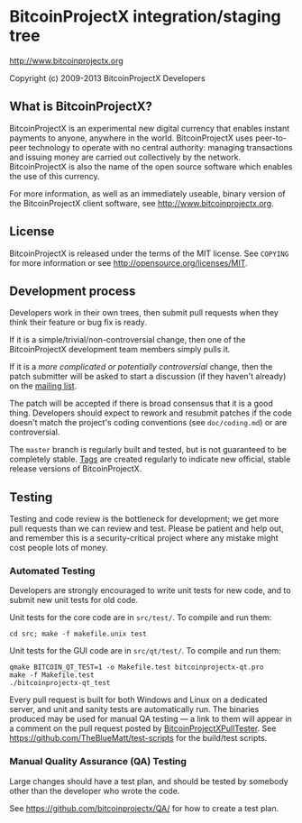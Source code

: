 BitcoinProjectX integration/staging tree
================================

http://www.bitcoinprojectx.org

Copyright (c) 2009-2013 BitcoinProjectX Developers

What is BitcoinProjectX?
----------------

BitcoinProjectX is an experimental new digital currency that enables instant payments to
anyone, anywhere in the world. BitcoinProjectX uses peer-to-peer technology to operate
with no central authority: managing transactions and issuing money are carried
out collectively by the network. BitcoinProjectX is also the name of the open source
software which enables the use of this currency.

For more information, as well as an immediately useable, binary version of
the BitcoinProjectX client software, see http://www.bitcoinprojectx.org.

License
-------

BitcoinProjectX is released under the terms of the MIT license. See `COPYING` for more
information or see http://opensource.org/licenses/MIT.

Development process
-------------------

Developers work in their own trees, then submit pull requests when they think
their feature or bug fix is ready.

If it is a simple/trivial/non-controversial change, then one of the BitcoinProjectX
development team members simply pulls it.

If it is a *more complicated or potentially controversial* change, then the patch
submitter will be asked to start a discussion (if they haven't already) on the
[mailing list](http://sourceforge.net/mailarchive/forum.php?forum_name=bitcoinprojectx-development).

The patch will be accepted if there is broad consensus that it is a good thing.
Developers should expect to rework and resubmit patches if the code doesn't
match the project's coding conventions (see `doc/coding.md`) or are
controversial.

The `master` branch is regularly built and tested, but is not guaranteed to be
completely stable. [Tags](https://github.com/bitcoinprojectx/bitcoinprojectx/tags) are created
regularly to indicate new official, stable release versions of BitcoinProjectX.

Testing
-------

Testing and code review is the bottleneck for development; we get more pull
requests than we can review and test. Please be patient and help out, and
remember this is a security-critical project where any mistake might cost people
lots of money.

### Automated Testing

Developers are strongly encouraged to write unit tests for new code, and to
submit new unit tests for old code.

Unit tests for the core code are in `src/test/`. To compile and run them:

    cd src; make -f makefile.unix test

Unit tests for the GUI code are in `src/qt/test/`. To compile and run them:

    qmake BITCOIN_QT_TEST=1 -o Makefile.test bitcoinprojectx-qt.pro
    make -f Makefile.test
    ./bitcoinprojectx-qt_test

Every pull request is built for both Windows and Linux on a dedicated server,
and unit and sanity tests are automatically run. The binaries produced may be
used for manual QA testing — a link to them will appear in a comment on the
pull request posted by [BitcoinProjectXPullTester](https://github.com/BitcoinProjectXPullTester). See https://github.com/TheBlueMatt/test-scripts
for the build/test scripts.

### Manual Quality Assurance (QA) Testing

Large changes should have a test plan, and should be tested by somebody other
than the developer who wrote the code.

See https://github.com/bitcoinprojectx/QA/ for how to create a test plan.
